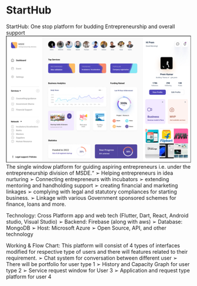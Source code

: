 # StartHub
StartHub: One stop platform for budding Entrepreneurship and overall support
![banner](https://github.com/rpremOfficial/StartHub/blob/main/Screenshot%202022-03-12%20165343.png)
The single window platform for guiding aspiring entrepreneurs i.e. 
under the entrepreneurship division of MSDE.“
➢ Helping entrepreneurs in idea nurturing
➢ Connecting entrepreneurs with incubators
➢ extending mentoring and handholding support
➢ creating financial and marketing linkages 
➢ complying with legal and statutory compliances for starting 
business. 
➢ Linkage with various Government sponsored schemes for 
finance, loans and more.


Technology:
Cross Platform app and web tech
(Flutter, Dart, React, Android studio, Visual Studio)
➢ Backend: Firebase
 (along with aws)
➢ Database: MongoDB
➢ Host: Microsoft Azure
➢ Open Source, API, and other technology


Working & Flow Chart:
This platform will consist of 4 types of interfaces modified for 
respective type of users and there will features related to their 
requirement.
➢ Chat system for conversation between different user 
➢ There will be portfolio for user type 1
➢ History and Capacity Graph for user type 2
➢ Service request window for User 3
➢ Application and request type platform for user 4
